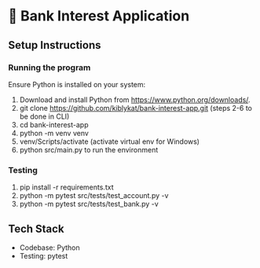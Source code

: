# 🏦 Bank Interest Application

## Setup Instructions

### Running the program
Ensure Python is installed on your system:

1. Download and install Python from https://www.python.org/downloads/.
2. git clone https://github.com/kiblykat/bank-interest-app.git (steps 2-6 to be done in CLI) 
3. cd bank-interest-app
4. python -m venv venv
5. venv/Scripts/activate (activate virtual env for Windows)
6. python src/main.py to run the environment

### Testing

1. pip install -r requirements.txt
2. python -m pytest src/tests/test_account.py -v
3. python -m pytest src/tests/test_bank.py -v

## Tech Stack
- Codebase: Python
- Testing: pytest
